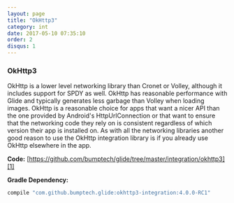 ```yaml
---
layout: page
title: "OkHttp3"
category: int
date: 2017-05-10 07:35:10
order: 2
disqus: 1
---
```


### OkHttp3

OkHttp is a lower level networking library than Cronet or Volley, although it includes support for SPDY as well. OkHttp has reasonable performance with Glide and typically generates less garbage than Volley when loading images. OkHttp is a reasonable choice for apps that want a nicer API than the one provided by Android's HttpUrlConnection or that want to ensure that the networking code they rely on is consistent regardless of which version their app is installed on. As with all the networking libraries another good reason to use the OkHttp integration library is if you already use OkHttp elsewhere in the app.


**Code:** [https://github.com/bumptech/glide/tree/master/integration/okhttp3][1]

**Gradle Dependency:**
```groovy
compile "com.github.bumptech.glide:okhttp3-integration:4.0.0-RC1"
```

[1]: https://github.com/bumptech/glide/tree/master/integration/okhttp3
